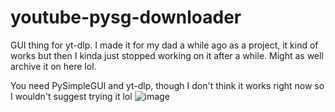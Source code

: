 # youtube-pysg-downloader

GUI thing for yt-dlp.
I made it for my dad a while ago as a project, it kind of works but then I kinda just stopped working on it after a while. Might as well archive it on here lol.

You need PySimpleGUI and yt-dlp, though I don't think it works right now so I wouldn't suggest trying it lol
![image](https://user-images.githubusercontent.com/106042766/169792482-45414ef0-43ff-424d-abe2-9bb93c5f5cad.png)

